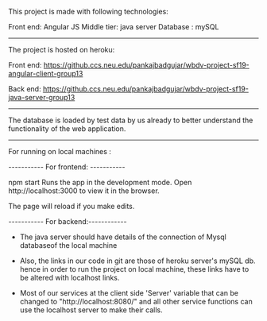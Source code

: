 This project is made with following technologies: 

Front end: Angular JS
Middle tier: java server
Database : mySQL

*************************************************************************************************************************
The project is hosted on heroku: 

Front end: https://github.ccs.neu.edu/pankajbadgujar/wbdv-project-sf19-angular-client-group13

Back end: https://github.ccs.neu.edu/pankajbadgujar/wbdv-project-sf19-java-server-group13

*************************************************************************************************************************
The database is loaded by test data by us already to better understand the functionality of the web application.

*************************************************************************************************************************
For running on local machines :
 
----------- For frontend: ----------- 

npm start
Runs the app in the development mode.
Open http://localhost:3000 to view it in the browser.

The page will reload if you make edits.

----------- For backend:------------

* The java server should have details of the connection of Mysql databaseof the local machine
 
* Also, the links in our code in git are those of heroku server's mySQL db. hence in order to run the project on local machine, these links have to be altered with localhost links.

* Most of our services at the client side 'Server' variable that can be changed to "http://localhost:8080/" and all other service functions can use the localhost server to make their calls.
